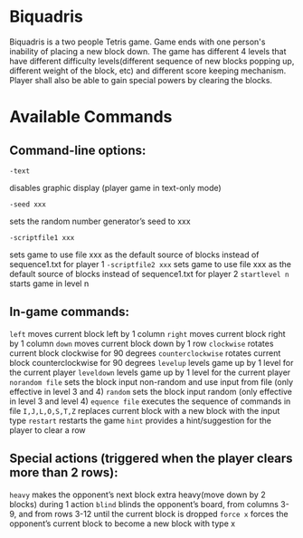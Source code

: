 # Biquadris

Biquadris is a two people Tetris game. Game ends with one person's inability of placing a new block down. 
The game has different 4 levels that have different difficulty levels(different sequence of new blocks popping up, different weight of the block, etc) and different score keeping mechanism.
Player shall also be able to gain special powers by clearing the blocks.

# Available Commands

## Command-line options:
  ``` 
  -text 
  ```
  disables graphic display (player game in text-only mode)
  ```
  -seed xxx
  ```
  sets the random number generator’s seed to xxx
  ```
  -scriptfile1 xxx
  ```
  sets game to use file xxx as the default source of blocks instead of sequence1.txt for player 1
  `-scriptfile2 xxx`
  sets game to use file xxx as the default source of blocks instead of sequence1.txt for player 2
  `startlevel n`
  starts game in level n

## In-game commands:
  `left`
  moves current block left by 1 column
  `right`
  moves current block right by 1 column
  `down`
  moves current block down by 1 row
  `clockwise`
  rotates current block clockwise for 90 degrees
  `counterclockwise`
  rotates current block counterclockwise for 90 degrees
  `levelup`
  levels game up by 1 level for the current player
  `leveldown`
  levels game up by 1 level for the current player
  `norandom file`
  sets the block input non-random and use input from file (only effective in level 3 and 4)
  `random`
  sets the block input random (only effective in level 3 and level 4)
  `equence file`
  executes the sequence of commands in file
  `I,J,L,O,S,T,Z`
  replaces current block with a new block with the input type
  `restart`
  restarts the game
  `hint`
  provides a hint/suggestion for the player to clear a row

## Special actions (triggered when the player clears more than 2 rows):
  `heavy`
  makes the opponent’s next block extra heavy(move down by 2 blocks) during 1 action
  `blind`
  blinds the opponent’s board, from columns 3-9, and from rows 3-12 until the current block is dropped
  `force x`
  forces the opponent’s current block to become a new block with type x
